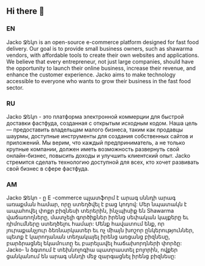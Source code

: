 ## Hi there 👋
### EN
Jacko Ջեկո is an open-source e-commerce platform designed for fast food delivery. Our goal is to provide small business owners, such as shawarma vendors, with affordable tools to create their own websites and applications. We believe that every entrepreneur, not just large companies, should have the opportunity to launch their online business, increase their revenue, and enhance the customer experience. Jacko aims to make technology accessible to everyone who wants to grow their business in the fast food sector.
### RU
Jacko Ջեկո - это платформа электронной коммерции для быстрой доставки фастфуда, созданная с открытым исходным кодом. Наша цель — предоставить владельцам малого бизнеса, таким как продавцы шаурмы, доступные инструменты для создания собственных сайтов и приложений. Мы верим, что каждый предприниматель, а не только крупные компании, должен иметь возможность развернуть свой онлайн-бизнес, повысить доходы и улучшить клиентский опыт. Jacko стремится сделать технологию доступной для всех, кто хочет развивать свой бизнес в сфере фастфуда.
### AM
Jacko Ջեկո - ը E -commerce պլատֆորմ է արագ սննդի արագ առաքման համար, որը ստեղծվել է բաց կոդով: Մեր նպատակն է ապահովել փոքր բիզնեսի տերերին, ինչպիսիք են Shawarma վաճառողները, մատչելի գործիքներ իրենց սեփական կայքերը եւ դիմումները ստեղծելու համար: Մենք հավատում ենք, որ յուրաքանչյուր ձեռնարկատեր եւ ոչ միայն խոշոր ընկերություններ, պետք է կարողանան տեղակայել իրենց առցանց բիզնեսը, բարձրացնել եկամուտը եւ բարելավել հաճախորդների փորձը: Jacko- ն ձգտում է տեխնոլոգիա պատրաստել բոլորին, ովքեր ցանկանում են արագ սննդի մեջ զարգացնել իրենց բիզնեսը:
